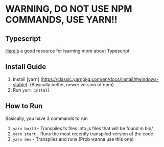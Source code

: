 # WARNING, DO NOT USE NPM COMMANDS, USE YARN!!

## Typescript
[Here's](https://basarat.gitbook.io/typescript/) a good resource for learning more about Typescript

## Install Guide
 1. Install [yarn] (https://classic.yarnpkg.com/en/docs/install/#windows-stable). (Basically better, newer version of npm)
 2. Run `yarn install`

 ## How to Run
 Basically, you have 3 commands to run
  1. `yarn build` - Transpiles ts files into js files that will be found in bin/
  2. `yarn start` - Runs the most recently transpiled version of the code
  3. `yarn dev` - Transpiles and runs (Prob wanna use this one)

